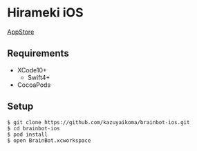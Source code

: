 # Hirameki iOS

[AppStore](https://apps.apple.com/jp/app/hirameki-5-e5-88-86-e3-81-a7-e3-82-a2-e3-82-a4-e3-83/id1451743349)

## Requirements

* XCode10+
  * Swift4+
* CocoaPods

## Setup

```
$ git clone https://github.com/kazuyaikoma/brainbot-ios.git
$ cd brainbot-ios
$ pod install
$ open BrainBot.xcworkspace
```
